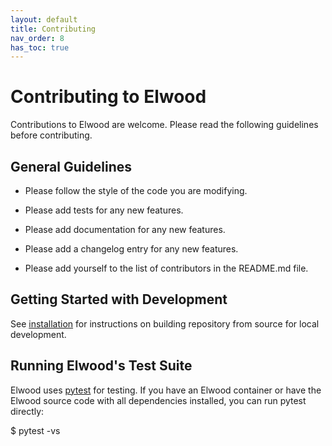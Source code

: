 ```yaml
---
layout: default
title: Contributing
nav_order: 8
has_toc: true
---
```


# Contributing to Elwood

Contributions to Elwood are welcome. Please read the following guidelines before contributing.

  

## General Guidelines

* Please follow the style of the code you are modifying.

* Please add tests for any new features.

* Please add documentation for any new features.

* Please add a changelog entry for any new features.

* Please add yourself to the list of contributors in the README.md file.

  
  

## Getting Started with Development

See [installation](./installation) for instructions on building repository from source for local development.

  
  

## Running Elwood's Test Suite

Elwood uses [pytest](https://docs.pytest.org/en/latest/) for testing. If you have an Elwood container or have the Elwood source code with all dependencies installed, you can run pytest directly:

$ pytest -vs